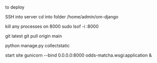 to deploy

SSH into server
cd into folder
/home/admin/om-django

kill any processes on 8000
sudo lsof -i :8000

git latest
git pull origin main

python manage.py collectstatic

start site
 gunicorn --bind 0.0.0.0:8000 odds-matcha.wsgi:application &
